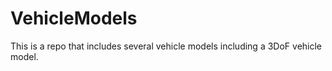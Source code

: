# VehicleModels
This is a repo that includes several vehicle models including a 3DoF vehicle model.
